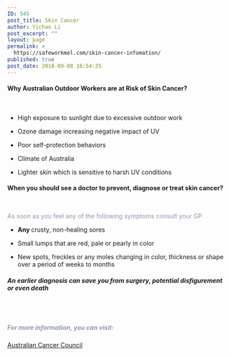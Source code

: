 ```yaml
---
ID: 545
post_title: Skin Cancer
author: Yichao Li
post_excerpt: ""
layout: page
permalink: >
  https://safeworkmel.com/skin-cancer-infomation/
published: true
post_date: 2018-09-08 16:54:35
---
```

<h4><b>Why Australian Outdoor Workers are at Risk of Skin Cancer?</b></h4>
<b>&nbsp;</b>
<ul>
 	<li>High exposure&nbsp;to sunlight due to excessive outdoor work</li>
</ul>
<ul>
 	<li>Ozone damage&nbsp;increasing negative impact of UV</li>
</ul>
<ul>
 	<li>Poor&nbsp;self-protection behaviors</li>
</ul>
<ul>
 	<li>Climate&nbsp;of Australia</li>
</ul>
<ul>
 	<li>Lighter skin&nbsp;which is sensitive to harsh UV conditions</li>
</ul>
<h4 style="margin-bottom: 16px;"><strong>When you should see a doctor to prevent, diagnose or treat skin cancer?</strong></h4>
<p style="color: #8d99ae;">&nbsp;</p>
<p style="color: #8d99ae;">As soon as you feel any of the following symptoms consult your GP</p>

<ul>
 	<li><b>Any&nbsp;</b>crusty, non-healing sores</li>
</ul>
<ul>
 	<li>Small&nbsp;lumps that are red, pale or pearly in color</li>
</ul>
<ul>
 	<li>New&nbsp;spots, freckles or any moles changing in color, thickness or shape over a period of weeks to months</li>
</ul>
<h6><b>An earlier diagnosis can save you from surgery, potential disfigurement or even death</b></h6>
<h5 style="color: #8d99ae;">&nbsp;</h5>
<h5 style="color: #8d99ae;">For more information, you can visit:</h5>
<p style="color: #8d99ae;"><a href="https://www.cancer.org.au/about-cancer/types-of-cancer/skin-cancer.html" target="_blank" rel="noopener">Australian Cancer Council</a></p>